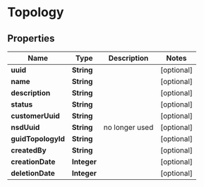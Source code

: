 
# Topology

## Properties
Name | Type | Description | Notes
------------ | ------------- | ------------- | -------------
**uuid** | **String** |  |  [optional]
**name** | **String** |  |  [optional]
**description** | **String** |  |  [optional]
**status** | **String** |  |  [optional]
**customerUuid** | **String** |  |  [optional]
**nsdUuid** | **String** | no longer used |  [optional]
**guidTopologyId** | **String** |  |  [optional]
**createdBy** | **String** |  |  [optional]
**creationDate** | **Integer** |  |  [optional]
**deletionDate** | **Integer** |  |  [optional]



